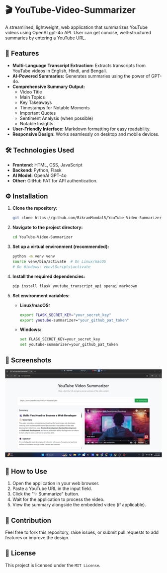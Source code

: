 # 🎬 YouTube-Video-Summarizer

A streamlined, lightweight, web application that summarizes YouTube videos using OpenAI gpt-4o API. User can get concise, well-structured summaries by entering a YouTube URL.

## 🌟 Features

-   **Multi-Language Transcript Extraction:** Extracts transcripts from YouTube videos in English, Hindi, and Bengali.
-   **AI-Powered Summaries:** Generates summaries using the power of GPT-4o.
-   **Comprehensive Summary Output:**
    -   Video Title
    -   Main Topics
    -   Key Takeaways
    -   Timestamps for Notable Moments
    -   Important Quotes
    -   Sentiment Analysis (when possible)
    -   Notable Insights
-   **User-Friendly Interface:**  Markdown formatting for easy readability.
-   **Responsive Design:**  Works seamlessly on desktop and mobile devices.

## 🛠️ Technologies Used

-   **Frontend:** HTML, CSS, JavaScript
-   **Backend:** Python, Flask
-   **AI Model:** OpenAI GPT-4o
-   **Other:**  GitHub PAT for API authentication.

## ⚙️ Installation

1.  **Clone the repository:**
    ```bash
    git clone https://github.com/BikramMondal5/YouTube-Video-Summarizer.git
    ```
2.  **Navigate to the project directory:**
    ```bash
    cd YouTube-Video-Summarizer
    ```
3.  **Set up a virtual environment (recommended):**
    ```bash
    python -m venv venv
    source venv/bin/activate  # On Linux/macOS
    # On Windows: venv\Scripts\activate
    ```
4.  **Install the required dependencies:**
    ```bash
    pip install flask youtube_transcript_api openai markdown
    ```
5.  **Set environment variables:**

    -   **Linux/macOS:**
        ```bash
        export FLASK_SECRET_KEY="your_secret_key"
        export youtube-summarizer="your_github_pat_token"
        ```
    -   **Windows:**
        ```bash
        set FLASK_SECRET_KEY=your_secret_key
        set youtube-summarizer=your_github_pat_token
        ```

## 📸 Screenshots

![YouTube Video Summarizer Screenshot](screenshot.jpeg)

## 🚀 How to Use

1.  Open the application in your web browser.
2.  Paste a YouTube URL in the input field.
3.  Click the "✨ Summarize" button.
4.  Wait for the application to process the video.
5.  View the summary alongside the embedded video (if applicable).

## 🤝 Contribution

Feel free to fork this repository, raise issues, or submit pull requests to add features or improve the design.

## 📜 License

This project is licensed under the `MIT License`.
